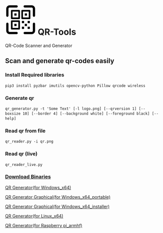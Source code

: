 # ![icon](icon.png) QR-Tools
QR-Code Scanner and Generator

## Scan and generate qr-codes easily
### Install Required libraries
```
pip3 install pyzbar imutils opencv-python Pillow qrcode wireless
```
### Generate qr
```
qr_generator.py -t 'Some Text' [-l logo.png] [--qrversion 1] [--boxsize 10] [--border 4] [--background white] [--foreground black] [--help]
```

### Read qr from file
```
qr_reader.py -i qr.png
```

### Read qr (live)
```
qr_reader_live.py
```

### [Download Binaries](https://github.com/coder12341/qr-tools/releases)

[QR Generator(for Windows_x64)](https://github.com/coder12341/qr-tools/releases/download/1.0/qr_generator_win_x64.exe)

[QR Generator Graphical(for Windows_x64_portable)](https://github.com/coder12341/qr-tools/releases/download/1.0/qr_generator_win_x64_portable.graphical.zip)

[QR Generator Graphical(for Windows_x64_installer)](https://github.com/coder12341/qr-tools/releases/download/1.0/qr_generator_win_x64_installer.graphical.exe)

[QR Generator(for Linux_x64)](https://github.com/coder12341/qr-tools/releases/download/1.0/qr_generator_deb_x64)

[QR Generator(for Raspberry pi_armhf)](https://github.com/coder12341/qr-tools/releases/download/1.0/qr_generator_linux_armhf)
